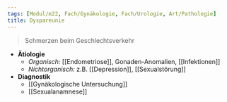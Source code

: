```yaml
---
tags: [Modul/m22, Fach/Gynäkologie, Fach/Urologie, Art/Pathologie]
title: Dyspareunie
---
```

> Schmerzen beim Geschlechtsverkehr
- **Ätiologie**
	- *Organisch:* [[Endometriose]], Gonaden-Anomalien, [[Infektionen]]
	- *Nichtorganisch:* z.B. [[Depression]], [[Sexualstörung]]
- **Diagnostik**
	- [[Gynäkologische Untersuchung]]
	- [[Sexualanamnese]]